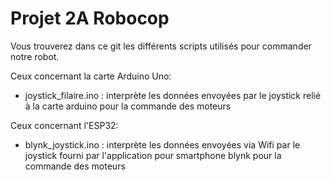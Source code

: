 # Projet 2A Robocop 

Vous trouverez dans ce git les différents scripts utilisés pour commander notre robot. 

Ceux concernant la carte Arduino Uno: 
 - joystick_filaire.ino : interprète les données envoyées par le joystick relié à la carte arduino pour la commande des moteurs
 

Ceux concernant l'ESP32: 
 - blynk_joystick.ino : interprète les données envoyées via Wifi par le joystick fourni par l'application pour smartphone blynk pour la commande des moteurs
